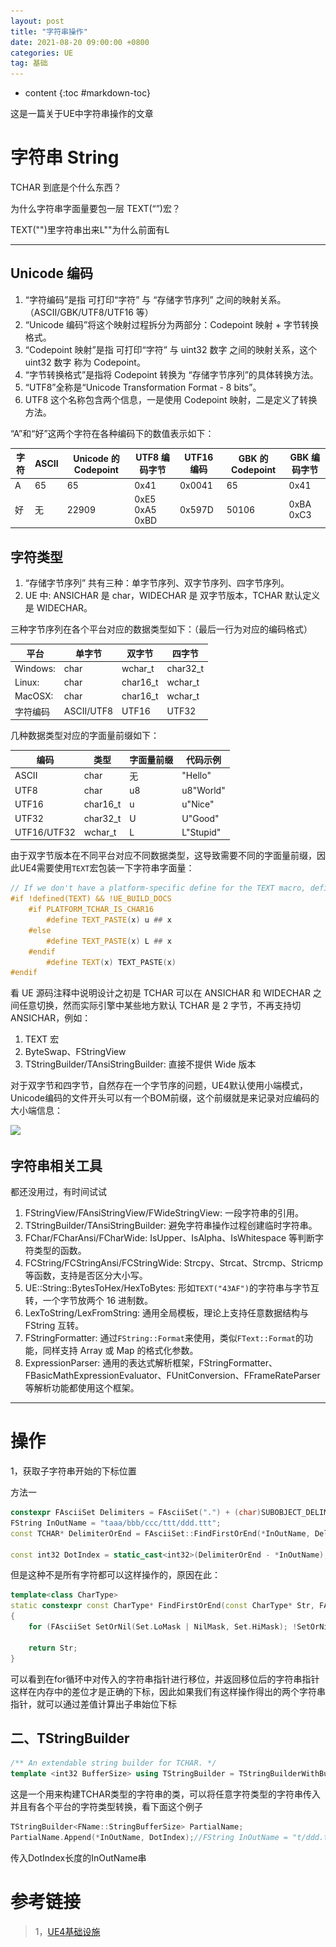 ```yaml
---
layout: post
title: "字符串操作"
date: 2021-08-20 09:00:00 +0800 
categories: UE
tag: 基础
---
```

* content
{:toc #markdown-toc}

这是一篇关于UE中字符串操作的文章

<!-- more -->

# 字符串 String

TCHAR 到底是个什么东西？

为什么字符串字面量要包一层 TEXT(“”)宏？

TEXT("")里字符串出来L""为什么前面有L

------

## Unicode 编码

1. “字符编码”是指 可打印“字符” 与 “存储字节序列” 之间的映射关系。（ASCII/GBK/UTF8/UTF16 等）
2. “Unicode 编码”将这个映射过程拆分为两部分：Codepoint 映射 + 字节转换格式。
3. “Codepoint 映射”是指 可打印“字符” 与 uint32 数字 之间的映射关系，这个 uint32 数字 称为 Codepoint。
4. “字节转换格式”是指将 Codepoint 转换为 “存储字节序列”的具体转换方法。
5. “UTF8”全称是“Unicode Transformation Format - 8 bits”。
6. UTF8 这个名称包含两个信息，一是使用 Codepoint 映射，二是定义了转换方法。

“A”和“好”这两个字符在各种编码下的数值表示如下：

| 字符 | ASCII | Unicode 的 Codepoint | UTF8 编码字节  | UTF16 编码 | GBK 的 Codepoint | GBK 编码字节 |
| ---- | ----- | -------------------- | -------------- | ---------- | ---------------- | ------------ |
| A    | 65    | 65                   | 0x41           | 0x0041     | 65               | 0x41         |
| 好   | 无    | 22909                | 0xE5 0xA5 0xBD | 0x597D     | 50106            | 0xBA 0xC3    |

## 字符类型

1. “存储字节序列” 共有三种：单字节序列、双字节序列、四字节序列。
2. UE 中: ANSICHAR 是 char，WIDECHAR 是 双字节版本，TCHAR 默认定义是 WIDECHAR。

三种字节序列在各个平台对应的数据类型如下：（最后一行为对应的编码格式）

| 平台     | 单字节     | 双字节   | 四字节   |
| -------- | ---------- | -------- | -------- |
| Windows: | char       | wchar_t  | char32_t |
| Linux:   | char       | char16_t | wchar_t  |
| MacOSX:  | char       | char16_t | wchar_t  |
| 字符编码 | ASCII/UTF8 | UTF16    | UTF32    |

几种数据类型对应的字面量前缀如下：

| 编码        | 类型     | 字面量前缀 | 代码示例  |
| ----------- | -------- | ---------- | --------- |
| ASCII       | char     | 无         | "Hello"   |
| UTF8        | char     | u8         | u8"World" |
| UTF16       | char16_t | u          | u"Nice"   |
| UTF32       | char32_t | U          | U"Good"   |
| UTF16/UTF32 | wchar_t  | L          | L"Stupid" |

由于双字节版本在不同平台对应不同数据类型，这导致需要不同的字面量前缀，因此UE4需要使用`TEXT`宏包装一下字符串字面量：

```c++
// If we don't have a platform-specific define for the TEXT macro, define it now.
#if !defined(TEXT) && !UE_BUILD_DOCS
    #if PLATFORM_TCHAR_IS_CHAR16
        #define TEXT_PASTE(x) u ## x
    #else
        #define TEXT_PASTE(x) L ## x
    #endif
        #define TEXT(x) TEXT_PASTE(x)
#endif
```

看 UE 源码注释中说明设计之初是 TCHAR 可以在 ANSICHAR 和 WIDECHAR 之间任意切换，然而实际引擎中某些地方默认 TCHAR 是 2 字节，不再支持切 ANSICHAR，例如：

1. TEXT 宏
2. ByteSwap、FStringView
3. TStringBuilder/TAnsiStringBuilder: 直接不提供 Wide 版本

对于双字节和四字节，自然存在一个字节序的问题，UE4默认使用小端模式，Unicode编码的文件开头可以有一个BOM前缀，这个前缀就是来记录对应编码的大小端信息：

![](..\..\..\styles\images\Basic\UTF8Encoding.png)

## 字符串相关工具

都还没用过，有时间试试

1. FStringView/FAnsiStringView/FWideStringView: 一段字符串的引用。
2. TStringBuilder/TAnsiStringBuilder: 避免字符串操作过程创建临时字符串。
3. FChar/FCharAnsi/FCharWide: IsUpper、IsAlpha、IsWhitespace 等判断字符类型的函数。
4. FCString/FCStringAnsi/FCStringWide: Strcpy、Strcat、Strcmp、Stricmp 等函数，支持是否区分大小写。
5. UE::String::BytesToHex/HexToBytes: 形如`TEXT("43AF")`的字符串与字节互转，一个字节放两个 16 进制数。
6. LexToString/LexFromString: 通用全局模板，理论上支持任意数据结构与 FString 互转。
7. FStringFormatter: 通过`FString::Format`来使用，类似`FText::Format`的功能，同样支持 Array 或 Map 的格式化参数。
8. ExpressionParser: 通用的表达式解析框架，FStringFormatter、FBasicMathExpressionEvaluator、FUnitConversion、FFrameRateParser 等解析功能都使用这个框架。

------

# 操作

1，获取子字符串开始的下标位置

方法一

```c++
constexpr FAsciiSet Delimiters = FAsciiSet(".") + (char)SUBOBJECT_DELIMITER_CHAR;
FString InOutName = "taaa/bbb/ccc/ttt/ddd.ttt";
const TCHAR* DelimiterOrEnd = FAsciiSet::FindFirstOrEnd(*InOutName, Delimiters);//子串为 .ttt

const int32 DotIndex = static_cast<int32>(DelimiterOrEnd - *InOutName);//.的下标为20
```

但是这种不是所有字符都可以这样操作的，原因在此：

```c++
template<class CharType>
static constexpr const CharType* FindFirstOrEnd(const CharType* Str, FAsciiSet Set)
{
	for (FAsciiSet SetOrNil(Set.LoMask | NilMask, Set.HiMask); !SetOrNil.Test(*Str); ++Str);

	return Str;
}
```

可以看到在for循环中对传入的字符串指针进行移位，并返回移位后的字符串指针这样在内存中的差位才是正确的下标，因此如果我们有这样操作得出的两个字符串指针，就可以通过差值计算出子串始位下标

## 二、TStringBuilder

```c++
/** An extendable string builder for TCHAR. */
template <int32 BufferSize> using TStringBuilder = TStringBuilderWithBuffer<TCHAR, BufferSize>;
```

这是一个用来构建TCHAR类型的字符串的类，可以将任意字符类型的字符串传入并且有各个平台的字符类型转换，看下面这个例子

```c++
TStringBuilder<FName::StringBufferSize> PartialName;
PartialName.Append(*InOutName, DotIndex);//FString InOutName = "t/ddd.ttt";int32 DotIndex;
```

传入DotIndex长度的InOutName串

# 参考链接

> 1，[UE4基础设施](https://www.zhyingkun.com/ue4basic/ue4basic/#ue4)
>
> 

